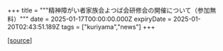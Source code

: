 +++
title = """精神障がい者家族会よつば会研修会の開催について（参加無料）"""
date = 2025-01-17T00:00:00.000Z
expiryDate = 2025-01-20T02:43:51.189Z
tags = ["kuriyama","news"]
+++


[[source]](https://www.town.kuriyama.hokkaido.jp/soshiki/39/30035.html)
